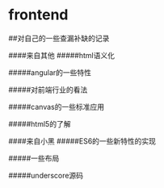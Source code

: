 # frontend


##对自己的一些查漏补缺的记录

####来自其他
#####html语义化  

#####angular的一些特性  

#####对前端行业的看法  

#####canvas的一些标准应用  

#####html5的了解  


####来自小黑
#####ES6的一些新特性的实现  

#####一些布局  

#####underscore源码  


